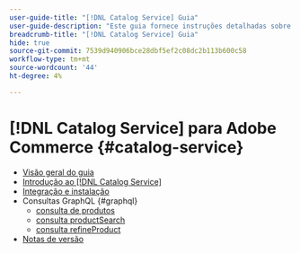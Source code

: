 ```yaml
---
user-guide-title: "[!DNL Catalog Service] Guia"
user-guide-description: "Este guia fornece instruções detalhadas sobre como usar [!DNL Catalog Service] para Adobe Commerce."
breadcrumb-title: "[!DNL Catalog Service] Guia"
hide: true
source-git-commit: 7539d940906bce28dbf5ef2c08dc2b113b600c58
workflow-type: tm+mt
source-wordcount: '44'
ht-degree: 4%

---
```


# [!DNL Catalog Service] para Adobe Commerce {#catalog-service}

- [Visão geral do guia](guide-overview.md)
- [Introdução ao [!DNL Catalog Service]](overview.md)
- [Integração e instalação](installation.md)
- Consultas GraphQL {#graphql}
   - [consulta de produtos](https://devdocs.magento.com/catalog-service/products.html)
   - [consulta productSearch](https://devdocs.magento.com/catalog-service/productsearch.html)
   - [consulta refineProduct](https://devdocs.magento.com/catalog-service/refine-product.html)
- [Notas de versão](release-notes.md)
